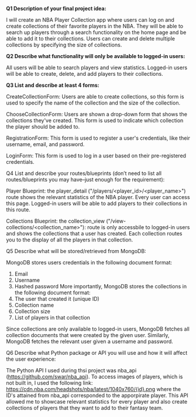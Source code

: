 **Q1 Description of your final project idea:**

I will create an NBA Player Collection app where users can log on and create collections of their favorite players in the NBA. They will be able to search up players through a search functionality on the home page and be able to add it to their collections. Users can create and delete multiple collections by specifying the size of collections.

**Q2 Describe what functionality will only be available to logged-in users:**

All users will be able to search players and view statistics. Logged-in users will be able to create, delete, and add players to their collections. 


**Q3 List and describe at least 4 forms:**

CreateCollectionForm: Users are able to create collections, so this form is used to specify the name of the collection and the size of the collection.

ChooseCollectionForm: Users are shown a drop-down form that shows the collections they've created. This form is used to indicate which collection the player should be added to. 

RegistrationForm: This form is used to register a user's credentials, like their username, email, and password. 

LoginForm: This form is used to log in a user based on their pre-registered credentials. 


Q4 List and describe your routes/blueprints (don’t need to list all routes/blueprints you may have–just enough for the requirement):

Player Blueprint: the player_detail ("/players/<player_id>/<player_name>") route shows the relevant statistics of the NBA player. Every user can access this page. Logged-in users will be able to add players to their collections in this route.

Collections Blueprint: the collection_view ("/view-collections/<collection_name>"): route  is only accessbile to logged-in users and shows the collections that a user has created. Each collection routes you to the display of all the players in that collection.

Q5 Describe what will be stored/retrieved from MongoDB:

MongoDB stores users credentials in the following document format: 
1. Email
2. Username
3. Hashed password
More importantly, MongoDB stores the collections in the following document format: 
1. The user that created it (unique ID)
2. Collection name
3. Collection size 
4. List of players in that collection

Since collections are only available to logged-in users, MongoDB fetches all collection documents that were created by the given user. Similarly, MongoDB fetches the relevant user given a username and password. 

Q6 Describe what Python package or API you will use and how it will affect the user experience:

The Python API I used during thsi project was nba_api (https://github.com/swar/nba_api). To access images of players, which is not built in, I used the following link: https://cdn.nba.com/headshots/nba/latest/1040x760/{id}.png where the ID's attained from nba_api corresponded to the apporpirate player. This API allowed me to showcase relevant statistics for every player and also create collections of players that they want to add to their fantasy team. 
